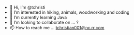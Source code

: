- 👋 Hi, I’m @tchristi
- 👀 I’m interested in hiking, animals, woodworking and coding
- 🌱 I’m currently learning Java
- 💞️ I’m looking to collaborate on ... ?
- 📫 How to reach me ... tchristian001@nc.rr.com

<!---
tchristi/tchristi is a ✨ special ✨ repository because its `README.md` (this file) appears on your GitHub profile.
You can click the Preview link to take a look at your changes.
--->

